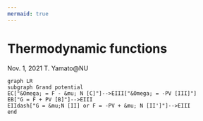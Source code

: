 ```yaml
---
mermaid: true
---
```

# Thermodynamic functions

Nov. 1, 2021
T. Yamato@NU

```mermaid
graph LR
subgraph Grand potential
EC["&Omega; = F - &mu; N [C]"]-->EIII["&Omega; = -PV [III]"]
EB["G = F + PV [B]"]-->EIII
EIIdash["G = &mu;N [II] or F = -PV + &mu; N [II']"]-->EIII
end

```

